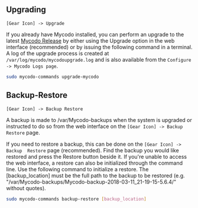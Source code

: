 ## Upgrading

``[Gear Icon] -> Upgrade``

If you already have Mycodo installed, you can perform an upgrade to the
latest [Mycodo Release](https://github.com/kizniche/Mycodo/releases>)
by either using the Upgrade option in the web interface (recommended) or
by issuing the following command in a terminal. A log of the upgrade
process is created at ``/var/log/mycodo/mycodoupgrade.log`` and is also
available from the ``Configure -> Mycodo Logs page``.

```bash
sudo mycodo-commands upgrade-mycodo
```

## Backup-Restore

``[Gear Icon] -> Backup Restore``

A backup is made to /var/Mycodo-backups when the system is upgraded or
instructed to do so from the web interface on the
``[Gear Icon] -> Backup Restore`` page.

If you need to restore a backup, this can be done on the
``[Gear Icon] -> Backup  Restore`` page (recommended). Find the backup
you would like restored and press the Restore button beside it. If
you're unable to access the web interface, a restore can also be
initialized through the command line. Use the following command to
initialize a restore. The \[backup_location\] must be the full path to
the backup to be restored (e.g.
"/var/Mycodo-backups/Mycodo-backup-2018-03-11\_21-19-15-5.6.4/" without
quotes).

```bash
sudo mycodo-commands backup-restore [backup_location]
```
